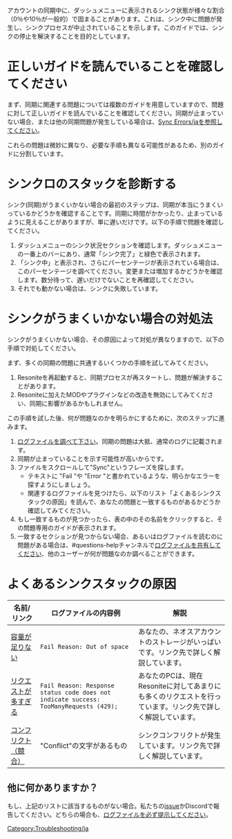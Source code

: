 <languages/>
アカウントの同期中に、ダッシュメニューに表示されるシンク状態が様々な割合（0％や10％が一般的）で固まることがあります。これは、シンク中に問題が発生し、シンクプロセスが中止されていることを示します。このガイドでは、シンクの停止を解決することを目的としています。

# 正しいガイドを読んでいることを確認してください

まず、同期に関連する問題については複数のガイドを用意していますので、問題に対して正しいガイドを読んでいることを確認してください。同期が止まっていない場合、または他の同期問題が発生している場合は、[Sync
Errors/jaを参照してください](Sync_Errors/ja "wikilink")。

これらの問題は微妙に異なり、必要な手順も異なる可能性があるため、別のガイドに分割しています。

# シンクロのスタックを診断する

シンク(同期)がうまくいかない場合の最初のステップは、同期が本当にうまくいっているかどうかを確認することです。同期に時間がかかったり、止まっているように見えることがありますが、単に遅いだけです。以下の手順で問題を確認してください。

1.  ダッシュメニューのシンク状況セクションを確認します。ダッシュメニューの一番上のバーにあり、通常「シンク完了」と緑色で表示されます。
2.  「シンク中」と表示され、さらにパーセンテージが表示されている場合は、このパーセンテージを調べてください。変更または増加するかどうかを確認します。数分待って、遅いだけでないことを再確認してください。
3.  それでも動かない場合は、シンクに失敗しています。

# シンクがうまくいかない場合の対処法

シンクがうまくいかない場合、その原因によって対処が異なりますので、以下の手順で対処してください。

まず、多くの同期の問題に共通するいくつかの手順を試してみてください。

1.  Resoniteを再起動すると、同期プロセスが再スタートし、問題が解決することがあります。
2.  Resoniteに加えたMODやプラグインなどの改造を無効にしてみてください、同期に影響があるかもしれません。

この手順を試した後、何が問題なのかを明らかにするために、次のステップに進みます。

1.  [ログファイルを調べて下さい](Log_Files/ja "wikilink")。同期の問題は大抵、通常のログに記載されます。
2.  同期が止まっていることを示す可能性が高いからです。
3.  ファイルをスクロールして"Sync"というフレーズを探します。
    -   テキストに "Fail "や "Error
        "と書かれているような、明らかなエラーを探すようにしましょう。
    -   関連するログファイルを見つけたら、以下のリスト「よくあるシンクスタックの原因」を読んで、あなたの問題と一致するものがあるかどうか確認してみてください。
4.  もし一致するものが見つかったら、表の中のその名前をクリックすると、その問題専用のガイドが表示されます。
5.  一致するセクションが見つからない場合、あるいはログファイルを読むのに問題がある場合は、#questions-helpチャンネルで[ログファイルを共有してください](Log_Files/ja "wikilink")、他のユーザーが何が問題なのか調べることができます。

# よくあるシンクスタックの原因

| 名前/リンク                                                        | ログファイルの内容例                                                                  | 解説                                                                                                         |
|--------------------------------------------------------------------|---------------------------------------------------------------------------------------|--------------------------------------------------------------------------------------------------------------|
| [容量が足りない](Stuck_Sync/Out_Of_Space/ja "wikilink")            | `Fail Reason: Out of space`                                                           | あなたの、ネオスアカウントのストレージがいっぱいです。リンク先で詳しく解説しています。                       |
| [リクエストが多すぎる](Stuck_Sync/Too_Many_Requests/ja "wikilink") | `Fail Reason: Response status code does not indicate success: TooManyRequests (429);` | あなたのPCは、現在Resoniteに対してあまりにも多くのリクエストを行っています。リンク先で詳しく解説しています。 |
| [コンフリクト（競合）](Sync_Conflict/ja "wikilink")                | "Conflict"の文字があるもの                                                            | シンクコンフリクトが発生しています。リンク先で詳しく解説しています。                                         |

## 他に何かありますか？

もし、上記のリストに該当するものがない場合。私たちの[issue](https://github.com/Frooxius/ResonitePublic/issues)かDiscordで報告してください。どちらの場合も、[ログファイルを必ず提示してください](Log_Files/ja "wikilink")。

[Category:Troubleshooting/ja](Category:Troubleshooting/ja "wikilink")